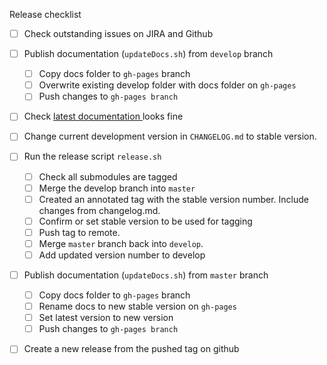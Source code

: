 Release checklist
- [ ] Check outstanding issues on JIRA and Github
- [ ] Publish documentation (`updateDocs.sh`) from `develop` branch
  - [ ] Copy docs folder to `gh-pages` branch
  - [ ] Overwrite existing develop folder with docs folder on `gh-pages`
  - [ ] Push changes to `gh-pages branch`
- [ ] Check [latest documentation
](https://biowdl.github.io/) looks fine
- [ ] Change current development version in `CHANGELOG.md` to stable version.
- [ ] Run the release script `release.sh`
  - [ ] Check all submodules are tagged
  - [ ] Merge the develop branch into `master`
  - [ ] Created an annotated tag with the stable version number. Include changes 
    from changelog.md.
  - [ ] Confirm or set stable version to be used for tagging
  - [ ] Push tag to remote.
  - [ ] Merge `master` branch back into `develop`.
  - [ ] Add updated version number to develop
- [ ] Publish documentation (`updateDocs.sh`) from `master` branch
  - [ ] Copy docs folder to `gh-pages` branch
  - [ ] Rename docs to new stable version on `gh-pages`
  - [ ] Set latest version to new version
  - [ ] Push changes to `gh-pages branch`
- [ ] Create a new release from the pushed tag on github
  
  
